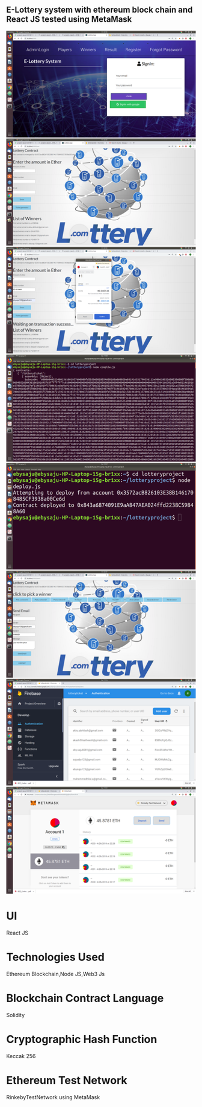 ## E-Lottery system with ethereum block chain and React JS tested using MetaMask
![My Image](homepage.png)
![My Image](home1.png)
![My Image](metamask.png)
![My Image](compile.png)
![My Image](deploy.png)
![My Image](admin.png)
![My Image](firebase.png)
![My Image](metamaskimage.png)

# UI
  React JS
# Technologies Used
  Ethereum Blockchain,Node JS,Web3 Js
# Blockchain Contract Language
  Solidity
# Cryptographic Hash Function
  Keccak 256
# Ethereum Test Network
  RinkebyTestNetwork using MetaMask
